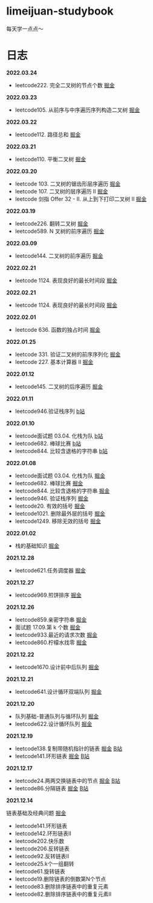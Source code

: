 # limeijuan-studybook

每天学一点点～

# 日志
**2022.03.24**
- leetcode222. 完全二叉树的节点个数  [掘金](https://juejin.cn/post/7078425061836718093)

**2022.03.23**
- leetcode105. 从前序与中序遍历序列构造二叉树 [掘金](https://juejin.cn/post/7078098758470205471)


**2022.03.22**
- leetcode112. 路径总和 [掘金](https://juejin.cn/post/7077907332255973389)


**2022.03.21**
- leetcode110. 平衡二叉树 [掘金](https://juejin.cn/post/7077551074155954183)

**2022.03.20**
- leetcode 103. 二叉树的锯齿形层序遍历 [掘金](https://juejin.cn/post/7077172661100478472)
- leetcode 107. 二叉树的层序遍历 II [掘金](https://juejin.cn/post/7077116411612495880)
- leetcode 剑指 Offer 32 - II. 从上到下打印二叉树 II [掘金](https://juejin.cn/post/7077048180952530952)

**2022.03.19**
- leetcode226. 翻转二叉树 [掘金](https://juejin.cn/post/7076747752448720903)
- leetcode589. N 叉树的前序遍历 [掘金](https://juejin.cn/post/7076736078614855688)

**2022.03.09**
- leetcode144. 二叉树的前序遍历 [掘金](https://juejin.cn/post/7073123930017366047)

**2022.02.21**
- leetcode 1124. 表现良好的最长时间段 [掘金](https://juejin.cn/post/7067051752201125902)

**2022.02.21**
- leetcode 1124. 表现良好的最长时间段 [掘金](https://juejin.cn/post/7067051752201125902)


**2022.02.01**
- leetcode 636. 函数的独占时间 [掘金](https://juejin.cn/post/7059736126889656333)

**2022.01.25**
- leetcode 331. 验证二叉树的前序序列化 [掘金](https://juejin.cn/post/7057040877474185247)
- leetcode 227. 基本计算器 II [掘金](https://juejin.cn/post/7057027906190458911)

**2022.01.12**
- leetcode145. 二叉树的后序遍历 [掘金](https://juejin.cn/post/7052309565408280612)


**2022.01.11**
- leetcode946.验证栈序列 [b站](https://www.bilibili.com/video/BV17a411q72t?spm_id_from=333.999.0.0)

**2022.01.10**
- leetcode面试题 03.04. 化栈为队 [b站](https://www.bilibili.com/video/BV1e44y157fc)
- leetcode682. 棒球比赛 [b站](https://www.bilibili.com/video/BV1jL41157yf?spm_id_from=333.999.0.0)
- leetcode844. 比较含退格的字符串 [b站](https://www.bilibili.com/video/BV1dS4y1T7CJ?spm_id_from=333.999.0.0)

**2022.01.08**
- leetcode面试题 03.04. 化栈为队 [掘金](https://juejin.cn/post/7050751417056755749)
- leetcode682. 棒球比赛 [掘金](https://juejin.cn/post/7050751407451799588)
- leetcode844. 比较含退格的字符串 [掘金](https://juejin.cn/post/7050755195621343268)
- leetcode946. 验证栈序列 [掘金](https://juejin.cn/post/7050755829682683940)
- leetcode20. 有效的括号 [掘金](https://juejin.cn/post/7050757877702590477)
- leetcode1021. 删除最外层的括号 [掘金](https://juejin.cn/post/7050760732207480862)
- leetcode1249. 移除无效的括号 [掘金](https://juejin.cn/post/7051116673738211342)

**2022.01.02**
- 栈的基础知识 [掘金](https://juejin.cn/post/7048579381551185934)

**2021.12.28**
- leetcode621.任务调度器 [掘金](https://juejin.cn/post/7046731593414623239)

**2021.12.27**
- leetcode969.煎饼排序 [掘金](https://juejin.cn/post/7046391088147333127)

**2021.12.26**
- leetcode859.亲密字符串 [掘金](https://juejin.cn/post/7046002916364124167)
- 面试题 17.09.第 k 个数 [掘金](https://juejin.cn/post/7046002976300728350)
- leetcode933.最近的请求次数 [掘金](https://juejin.cn/post/7046003047356432397)
- leetcode860.柠檬水找零 [掘金](https://juejin.cn/post/7046003105372045342)


**2021.12.22**
- leetcode1670.设计前中后队列 [掘金](https://juejin.cn/post/7044679547530248199)

**2021.12.21**
- leetcode641.设计循环双端队列 [掘金](https://juejin.cn/post/7044168608049528862)

**2021.12.20**
- 队列基础-普通队列与循环队列 [掘金](https://juejin.cn/post/7043795371055087624)
- leetcode622.设计循环队列 [掘金](https://juejin.cn/post/7043820385631993863)

**2021.12.19**
- leetcode138.复制带随机指针的链表 [掘金](https://juejin.cn/post/7043381023253463076)  [B站](https://www.bilibili.com/video/BV1PL4y1n7R7?spm_id_from=333.999.0.0)
- leetcode141.环形链表 [掘金](https://juejin.cn/post/7041363407991209997#heading-4)  [B站](https://www.bilibili.com/video/BV1er4y1U7rz?spm_id_from=333.999.0.0)

**2021.12.17**

- leetcode24.两两交换链表中的节点 [掘金](https://juejin.cn/post/7042310523253161998)  [B站](https://www.bilibili.com/video/BV1Ja411k7xL?spm_id_from=333.999.0.0)
- leetcode86.分隔链表 [掘金](https://juejin.cn/post/7042676898324807687)  [B站](https://www.bilibili.com/video/BV1v34y197pn?spm_id_from=333.999.0.0)


**2021.12.14**

链表基础及经典问题 [掘金](https://juejin.cn/post/7041363407991209997)

- leetcode141.环形链表
- leetcode142.环形链表II
- leetcode202.快乐数
- leetcode206.反转链表
- leetcode92.反转链表II
- leetcode25.k个一组翻转
- leetcode61.旋转链表
- leetcode19.删除链表的倒数第N个节点
- leetcode83.删除排序链表中的重复元素
- leetcode82.删除排序链表中的重复元素II


